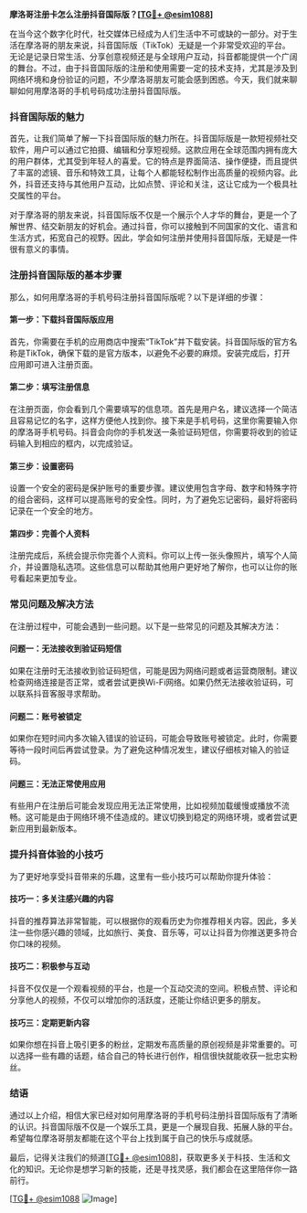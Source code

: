 **摩洛哥注册卡怎么注册抖音国际版？[[TG💪+ @esim1088](https://t.me/s/esim1088)]**

在当今这个数字化时代，社交媒体已经成为人们生活中不可或缺的一部分。对于生活在摩洛哥的朋友来说，抖音国际版（TikTok）无疑是一个非常受欢迎的平台。无论是记录日常生活、分享创意视频还是与全球用户互动，抖音都能提供一个广阔的舞台。不过，由于抖音国际版的注册和使用需要一定的技术支持，尤其是涉及到网络环境和身份验证的问题，不少摩洛哥朋友可能会感到困惑。今天，我们就来聊聊如何用摩洛哥的手机号码成功注册抖音国际版。

### 抖音国际版的魅力

首先，让我们简单了解一下抖音国际版的魅力所在。抖音国际版是一款短视频社交软件，用户可以通过它拍摄、编辑和分享短视频。这款应用在全球范围内拥有庞大的用户群体，尤其受到年轻人的喜爱。它的特点是界面简洁、操作便捷，而且提供了丰富的滤镜、音乐和特效工具，让每个人都能轻松制作出高质量的视频内容。此外，抖音还支持与其他用户互动，比如点赞、评论和关注，这让它成为一个极具社交属性的平台。

对于摩洛哥的朋友来说，抖音国际版不仅是一个展示个人才华的舞台，更是一个了解世界、结交新朋友的好机会。通过抖音，你可以接触到不同国家的文化、语言和生活方式，拓宽自己的视野。因此，学会如何注册并使用抖音国际版，无疑是一件很有意义的事情。

### 注册抖音国际版的基本步骤

那么，如何用摩洛哥的手机号码注册抖音国际版呢？以下是详细的步骤：

#### 第一步：下载抖音国际版应用

首先，你需要在手机的应用商店中搜索“TikTok”并下载安装。抖音国际版的官方名称是TikTok，确保下载的是官方版本，以避免不必要的麻烦。安装完成后，打开应用即可进入注册页面。

#### 第二步：填写注册信息

在注册页面，你会看到几个需要填写的信息项。首先是用户名，建议选择一个简洁且容易记忆的名字，这样方便他人找到你。接下来是手机号码，这里你需要输入你的摩洛哥手机号码。抖音会向你的手机发送一条验证码短信，你需要将收到的验证码输入到相应的框内，以完成验证。

#### 第三步：设置密码

设置一个安全的密码是保护账号的重要步骤。建议使用包含字母、数字和特殊字符的组合密码，这样可以提高账号的安全性。同时，为了避免忘记密码，最好将密码记录在一个安全的地方。

#### 第四步：完善个人资料

注册完成后，系统会提示你完善个人资料。你可以上传一张头像照片，填写个人简介，并设置隐私选项。这些信息可以帮助其他用户更好地了解你，也可以让你的账号看起来更加专业。

### 常见问题及解决方法

在注册过程中，可能会遇到一些问题。以下是一些常见的问题及其解决方法：

#### 问题一：无法接收到验证码短信

如果在注册时无法接收到验证码短信，可能是因为网络问题或者运营商限制。建议检查网络连接是否正常，或者尝试更换Wi-Fi网络。如果仍然无法接收验证码，可以联系抖音客服寻求帮助。

#### 问题二：账号被锁定

如果你在短时间内多次输入错误的验证码，可能会导致账号被锁定。此时，你需要等待一段时间后再尝试登录。为了避免这种情况发生，建议仔细核对输入的验证码。

#### 问题三：无法正常使用应用

有些用户在注册后可能会发现应用无法正常使用，比如视频加载缓慢或播放不流畅。这可能是由于网络环境不佳造成的。建议切换到稳定的网络环境，或者尝试更新应用到最新版本。

### 提升抖音体验的小技巧

为了更好地享受抖音带来的乐趣，这里有一些小技巧可以帮助你提升体验：

#### 技巧一：多关注感兴趣的内容

抖音的推荐算法非常智能，可以根据你的观看历史为你推荐相关内容。因此，多关注一些你感兴趣的领域，比如旅行、美食、音乐等，可以让抖音为你推送更多符合你口味的视频。

#### 技巧二：积极参与互动

抖音不仅仅是一个观看视频的平台，也是一个互动交流的空间。积极点赞、评论和分享他人的视频，不仅可以增加你的活跃度，还能让你结识更多的朋友。

#### 技巧三：定期更新内容

如果你想在抖音上吸引更多的粉丝，定期发布高质量的原创视频是非常重要的。可以选择一些有趣的话题，结合自己的特长进行创作，相信很快就能收获一批忠实粉丝。

### 结语

通过以上介绍，相信大家已经对如何用摩洛哥的手机号码注册抖音国际版有了清晰的认识。抖音国际版不仅是一个娱乐工具，更是一个展现自我、拓展人脉的平台。希望每位摩洛哥朋友都能在这个平台上找到属于自己的快乐与成就感。

最后，记得关注我们的频道[[TG💪+ @esim1088](https://t.me/s/esim1088)]，获取更多关于科技、生活和文化的知识。无论你是想学习新的技能，还是寻找灵感，我们都会在这里陪伴你一路前行。

[[TG💪+ @esim1088](https://t.me/s/esim1088) ![Image](https://i.postimg.cc/4NQfJmqS/Snipaste-2025-05-13-00-14-12.png)]